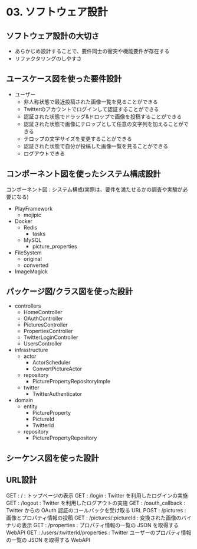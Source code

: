 # 03. ソフトウェア設計

## ソフトウェア設計の大切さ

- あらかじめ設計することで、要件同士の衝突や機能要件が存在する
- リファクタリングのしやすさ

## ユースケース図を使った要件設計

- ユーザー
  - 非人称状態で最近投稿された画像一覧を見ることができる
  - Twitterのアカウントでログインして認証することができる
  - 認証された状態でドラッグ&ドロップで画像を投稿することができる
  - 認証された状態で画像にテロップとして任意の文字列を加えることができる
  - テロップの文字サイズを変更することができる
  - 認証された状態で自分が投稿した画像一覧を見ることができる
  - ログアウトできる

## コンポーネント図を使ったシステム構成設計

コンポーネント図 : システム構成(実際は、要件を満たせるかの調査や実験が必要になる)

  - PlayFramework
    - mojipic
  - Docker
    - Redis
      - tasks
    - MySQL
      - picture_properties
  - FileSystem
    - original
    - converted
  - ImageMagick

## パッケージ図/クラス図を使った設計

- controllers
  - HomeController
  - OAuthController
  - PicturesController
  - PropertiesController
  - TwitterLoginController
  - UsersController
- infrastructure
  - actor
    - ActorScheduler
    - ConvertPictureActor
  - repository
    - PicturePropertyRepositoryImple
  - twitter
    - TwitterAuthenticator
- domain
  - entity
    - PictureProperty
    - PictureId
    - TwitterId
  - repository
    - PicturePropertyRepository

## シーケンス図を使った設計

## URL設計

GET   :  /                            :  トップページの表示
GET   :  /login                       :  Twitter を利用したログインの実施
GET   :  /logout                      :  Twitter を利用したログアウトの実施
GET   :  /oauth_callback              :  Twitter からの OAuth 認証のコールバックを受け取る URL
POST  :  /pictures                    :  画像とプロパティ情報の投稿
GET   :  /pictures/:pictureId         :  変換された画像のバイナリの表示
GET   :  /properties                  :  プロパティ情報の一覧の JSON を取得する WebAPI
GET   :  /users/:twitterId/properties :  Twitter ユーザーのプロパティ情報の一覧の JSON を取得する WebAPI